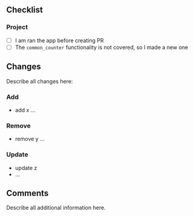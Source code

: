 ## Checklist

### Project

- [ ] I am ran the app before creating PR
- [ ] The `common_counter` functionality is not covered, so I made a new one

## Changes

Describe all changes here:

### Add
- add x
...

### Remove
- remove y
...

### Update
- update z
- ...

## Comments

Describe all additional information here.